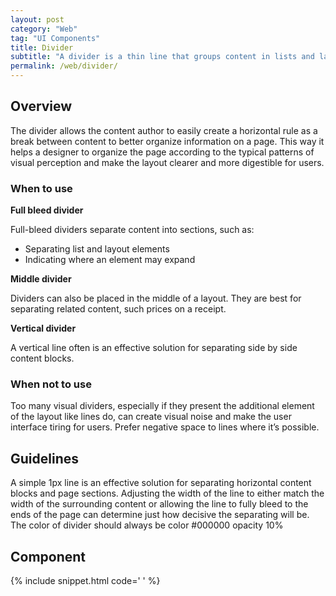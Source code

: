 ```yaml
---
layout: post
category: "Web"
tag: "UI Components"
title: Divider
subtitle: "A divider is a thin line that groups content in lists and layouts."
permalink: /web/divider/
---
```


## Overview

The divider allows the content author to easily create a horizontal rule as a break between content to better organize information on a page. This way it helps a designer to organize the page according to the typical patterns of visual perception and make the layout clearer and more digestible for users.

### When to use

**Full bleed divider**

Full-bleed dividers separate content into sections, such as:
- Separating list and layout elements
- Indicating where an element may expand

**Middle divider**

Dividers can also be placed in the middle of a layout. They are best for separating related content, such prices on a receipt.

**Vertical divider**

A vertical line often is an effective solution for separating side by side content blocks.

### When not to use
Too many visual dividers, especially if they present the additional element of the layout like lines do, can create visual noise and make the user interface tiring for users. Prefer negative space to lines where it’s possible.

## Guidelines

A simple 1px line is an effective solution for separating horizontal content blocks and page sections. 
Adjusting the width of the line to either match the width of the surrounding content or allowing the line to fully bleed to the ends of the page can determine just how decisive the separating will be.
The color of divider should always be color #000000 opacity 10%

## Component

{% include snippet.html code='
<paste snippet here>
' %}
